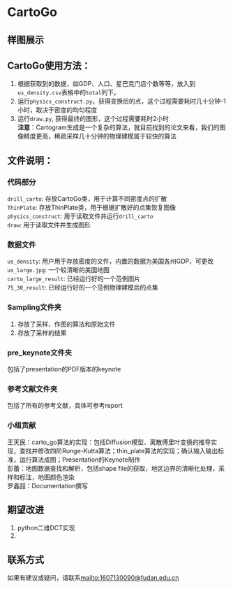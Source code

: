 # CartoGo
## 样图展示

## CartoGo使用方法：
1. 根据获取到的数据，如GDP、人口、星巴克门店个数等等，放入到`us_density.csv`表格中的`total`列下。  
2. 运行`physics_construct.py`，获得变换后的点，这个过程需要耗时几十分钟-1小时，取决于密度的均匀程度  
3. 运行`draw.py`, 获得最终的图形，这个过程需要耗时2小时  
**注意**：Cartogram生成是一个复杂的算法，就目前找到的论文来看，我们的图像精度更高，稀疏采样几十分钟的物理建模属于较快的算法  

## 文件说明：
### 代码部分
`drill_carto`: 存放CartoGo类，用于计算不同密度点的扩散  
`ThinPlate`: 存放ThinPlate类，用于根据扩散好的点集恢复图像  
`physics_construct`: 用于读取文件并运行`drill_carto`  
`draw`: 用于读取文件并生成图形  

### 数据文件
`us_density`: 用户用于存放密度的文件，内置的数据为美国各州GDP，可更改  
`us_large.jpg`: 一个较清晰的美国地图  
`carto_large_result`: 已经运行好的一个范例图片  
`75_30_result`: 已经运行好的一个范例物理建模后的点集  

### Sampling文件夹
1. 存放了采样、作图的算法和原始文件  
2. 存放了采样的结果  

### pre_keynote文件夹
包括了presentation的PDF版本的keynote  

### 参考文献文件夹
包括了所有的参考文献，具体可参考report  

### 小组贡献
王天民：carto_go算法的实现：包括Diffusion模型、离散傅里叶变换的推导实现，查找并修改四阶Runge-Kutta算法；thin_plate算法的实现；确认输入输出标准，运行算法成图；Presentation的Keynote制作  
彭蕾：地图数据查找和解析，包括shape file的获取，地区边界的清晰化处理，采样和标注，地图颜色渲染  
罗鑫喆：Documentation撰写  

## 期望改进
1. python二维DCT实现  
2. 

## 联系方式
如果有建议或疑问，请联系[mailto:1607130090@fudan.edu.cn](16307130090@fudan.edu.cn)  


